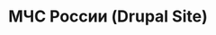 ---
title: МЧС России (Drupal Site)
category: Web Desing
category_slug: f-webd f-wdev
type: gallery
image: assets/img/works/caribank/caribank_cover.jpg
gallery: assets/img/works/caribank/caribank_home_main.jpg,assets/img/works/caribank/00_Home Caribbean Development Bank_00.jpg,assets/img/works/caribank/01_Home Caribbean Development Bank_01.jpg,assets/img/works/caribank/02_Home Caribbean Development Bank_02.jpg,assets/img/works/caribank/03_Home Caribbean Development Bank_03.jpg,assets/img/works/caribank/04_Home Caribbean Development Bank_04.jpg,assets/img/works/caribank/05_About Us Caribbean Development Bank.jpg,assets/img/works/caribank/06_Sectors & Themes Caribbean Development Bank_02.jpg,assets/img/works/caribank/07_Sectors & Themes Caribbean Development Bank_01.jpg,assets/img/works/caribank/08_Resource Library Caribbean Development Bank.jpg,assets/img/works/caribank/09_Programmes Caribbean Development Bank.jpg,assets/img/works/caribank/10_Procurement Caribbean Development Bank.jpg,assets/img/works/caribank/11_Policies & Strategies Caribbean Development Bank.jpg,assets/img/works/caribank/12_Our Work Caribbean Development Bank.jpg,assets/img/works/caribank/13_Non-Borrowing Members Caribbean Development Bank.jpg,assets/img/works/caribank/14_News & Events Caribbean Development Bank.jpg,assets/img/works/caribank/15_Investors Caribbean Development Bank.jpg,assets/img/works/caribank/16_Evaluation Caribbean Development Bank.jpg,assets/img/works/caribank/17_Corporate Governance Caribbean Development Bank.jpg,assets/img/works/caribank/18_Contact Us Caribbean Development Bank.jpg,assets/img/works/caribank/19_Careers Caribbean Development Bank_02.jpg,assets/img/works/caribank/20_Careers Caribbean Development Bank_01.jpg,assets/img/works/caribank/21_Borrowing Members Caribbean Development Bank.jpg,assets/img/works/caribank/22_Bank Organisation Caribbean Development Bank.jpg,assets/img/works/caribank/23_Bank History Caribbean Development Bank.jpg,assets/img/works/caribank/caribank_slider.gif
---